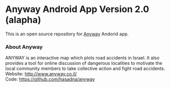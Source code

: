 Anyway Android App Version 2.0 (alapha)
================
This is an open source repository for [Anyway](http://www.anyway.co.il) Andorid app.

### About Anyway
ANYWAY is an interactive map which plots road accidents in Israel. 
It also provides a tool for online discussion of dangerous localities to motivate the local community members to take collective action and fight road accidents. 
Website: http://www.anyway.co.il/  
Code: https://github.com/hasadna/anyway  
